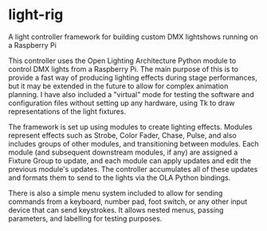 # light-rig
A light controller framework for building custom DMX lightshows running on a Raspberry Pi

This controller uses the Open Lighting Architecture Python module to control DMX lights from a Raspberry Pi. The
main purpose of this is to provide a fast way of producing lighting effects during stage performances, but it may
be extended in the future to allow for complex animation planning. I have also included a "virtual" mode for testing
the software and configuration files without setting up any hardware, using Tk to draw representations of the light fixtures.

The framework is set up using modules to create lighting effects. Modules represent effects such as Strobe,
Color Fader, Chase, Pulse, and also includes groups of other modules, and transitioning between modules. Each module (and
subsequent downstream modules, if any) are assigned a Fixture Group to update, and each module can apply updates and edit
the previous module's updates. The controller accumulates all of these updates and formats them to send to the lights via
the OLA Python bindings.

There is also a simple menu system included to allow for sending commands from a keyboard, number pad, foot switch, or any
other input device that can send keystrokes. It allows nested menus, passing parameters, and labelling for testing purposes.
